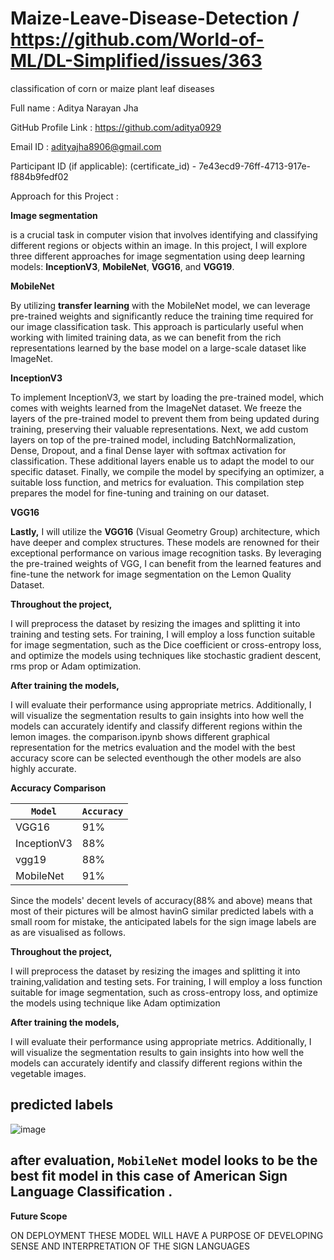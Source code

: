 # Maize-Leave-Disease-Detection /  https://github.com/World-of-ML/DL-Simplified/issues/363
classification of corn or maize plant leaf diseases

Full name : Aditya Narayan Jha

GitHub Profile Link : https://github.com/aditya0929

Email ID : adityajha8906@gmail.com

Participant ID (if applicable): (certificate_id) - 7e43ecd9-76ff-4713-917e-f884b9fedf02

Approach for this Project :

**Image segmentation**

is a crucial task in computer vision that involves identifying and classifying different regions or objects within an image. In this project, I will explore three different approaches for image segmentation using deep learning models: **InceptionV3**, **MobileNet**, **VGG16**, and **VGG19**.

**MobileNet** 

By utilizing **transfer learning** with the MobileNet model, we can leverage pre-trained weights and significantly reduce the training time required for our image classification task. This approach is particularly useful when working with limited training data, as we can benefit from the rich representations learned by the base model on a large-scale dataset like ImageNet.

**InceptionV3**

To implement InceptionV3, we start by loading the pre-trained model, which comes with weights learned from the ImageNet dataset. We freeze the layers of the pre-trained model to prevent them from being updated during training, preserving their valuable representations. Next, we add custom layers on top of the pre-trained model, including BatchNormalization, Dense, Dropout, and a final Dense layer with softmax activation for classification. These additional layers enable us to adapt the model to our specific dataset. Finally, we compile the model by specifying an optimizer, a suitable loss function, and metrics for evaluation. This compilation step prepares the model for fine-tuning and training on our dataset.

**VGG16**

**Lastly,** I will utilize the **VGG16** (Visual Geometry Group) architecture, which have deeper and complex structures. These models are renowned for their exceptional performance on various image recognition tasks. By leveraging the pre-trained weights of VGG, I can benefit from the learned features and fine-tune the network for image segmentation on the Lemon Quality Dataset.



**Throughout the project,** 

I will preprocess the dataset by resizing the images and splitting it into training and testing sets. For training, I will employ a loss function suitable for image segmentation, such as the Dice coefficient or cross-entropy loss, and optimize the models using techniques like stochastic gradient descent, rms prop or Adam optimization.

**After training the models,**

I will evaluate their performance using appropriate metrics. Additionally, I will visualize the segmentation results to gain insights into how well the models can accurately identify and classify different regions within the lemon images.
the comparison.ipynb shows different graphical representation for the metrics evaluation and the model with the best accuracy score can be selected eventhough the other models are also highly accurate.


**Accuracy Comparison**

| `Model`  | `Accuracy` |
|--------|----------|
| VGG16  |   91%    |
| InceptionV3 | 88% |
| vgg19 | 88% |
| MobileNet | 91% |

Since the models' decent levels of accuracy(88% and above) means that most of their pictures will be almost havinG similar predicted labels with a small room for mistake, the anticipated labels for the sign image labels are as are visualised as follows.

**Throughout the project,** 

I will preprocess the dataset by resizing the images and splitting it into training,validation and testing sets. For training, I will employ a loss function suitable for image segmentation, such as cross-entropy loss, and optimize the models using technique like  Adam optimization

**After training the models,**

I will evaluate their performance using appropriate metrics. Additionally, I will visualize the segmentation results to gain insights into how well the models can accurately identify and classify different regions within the vegetable images.

## predicted labels 

![image](https://github.com/aditya0929/Maize-Leave-Disease-Detection/assets/127277877/7b5f4c85-b0ad-4502-9f24-d928f0a95a6f)



## after evaluation, `MobileNet` model looks to be the best fit model in this case of American Sign Language Classification .

**Future Scope**

ON DEPLOYMENT THESE MODEL WILL HAVE A PURPOSE OF DEVELOPING SENSE AND INTERPRETATION OF THE SIGN LANGUAGES 
